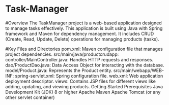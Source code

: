 # Task-Manager
 
#Overview
The TaskManager project is a web-based application designed to manage tasks effectively. This application is built using Java with Spring framework and Maven for dependency management. It includes CRUD (Create, Read, Update, Delete) operations for managing products (tasks).

 
#Key Files and Directories
pom.xml: Maven configuration file that manages project dependencies.
src/main/java/productcrudapp:
controller/MainController.java: Handles HTTP requests and responses.
dao/ProductDao.java: Data Access Object for interacting with the database.
model/Product.java: Represents the Product entity.
src/main/webapp/WEB-INF:
spring-servlet.xml: Spring configuration file.
web.xml: Web application deployment descriptor.
views: Contains JSP files for different views like adding, updating, and viewing products.
Getting Started
Prerequisites
Java Development Kit (JDK) 8 or higher
Apache Maven
Apache Tomcat (or any other servlet container)
